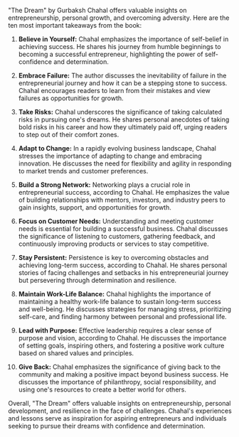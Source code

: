 "The Dream" by Gurbaksh Chahal offers valuable insights on entrepreneurship, personal growth, and overcoming adversity. Here are the ten most important takeaways from the book:

1. **Believe in Yourself:** Chahal emphasizes the importance of self-belief in achieving success. He shares his journey from humble beginnings to becoming a successful entrepreneur, highlighting the power of self-confidence and determination.

2. **Embrace Failure:** The author discusses the inevitability of failure in the entrepreneurial journey and how it can be a stepping stone to success. Chahal encourages readers to learn from their mistakes and view failures as opportunities for growth.

3. **Take Risks:** Chahal underscores the significance of taking calculated risks in pursuing one's dreams. He shares personal anecdotes of taking bold risks in his career and how they ultimately paid off, urging readers to step out of their comfort zones.

4. **Adapt to Change:** In a rapidly evolving business landscape, Chahal stresses the importance of adapting to change and embracing innovation. He discusses the need for flexibility and agility in responding to market trends and customer preferences.

5. **Build a Strong Network:** Networking plays a crucial role in entrepreneurial success, according to Chahal. He emphasizes the value of building relationships with mentors, investors, and industry peers to gain insights, support, and opportunities for growth.

6. **Focus on Customer Needs:** Understanding and meeting customer needs is essential for building a successful business. Chahal discusses the significance of listening to customers, gathering feedback, and continuously improving products or services to stay competitive.

7. **Stay Persistent:** Persistence is key to overcoming obstacles and achieving long-term success, according to Chahal. He shares personal stories of facing challenges and setbacks in his entrepreneurial journey but persevering through determination and resilience.

8. **Maintain Work-Life Balance:** Chahal highlights the importance of maintaining a healthy work-life balance to sustain long-term success and well-being. He discusses strategies for managing stress, prioritizing self-care, and finding harmony between personal and professional life.

9. **Lead with Purpose:** Effective leadership requires a clear sense of purpose and vision, according to Chahal. He discusses the importance of setting goals, inspiring others, and fostering a positive work culture based on shared values and principles.

10. **Give Back:** Chahal emphasizes the significance of giving back to the community and making a positive impact beyond business success. He discusses the importance of philanthropy, social responsibility, and using one's resources to create a better world for others.

Overall, "The Dream" offers valuable insights on entrepreneurship, personal development, and resilience in the face of challenges. Chahal's experiences and lessons serve as inspiration for aspiring entrepreneurs and individuals seeking to pursue their dreams with confidence and determination.